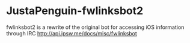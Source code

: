 # JustaPenguin-fwlinksbot2
fwlinksbot2 is a rewrite of the original bot for accessing iOS information through IRC http://api.ipsw.me/docs/misc/fwlinksbot
